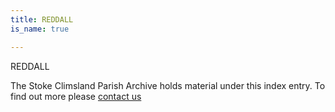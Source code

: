 ```yaml
---
title: REDDALL
is_name: true

---
```


REDDALL


The Stoke Climsland Parish Archive holds material under this index entry. To find out more please [contact us](/contact/)
